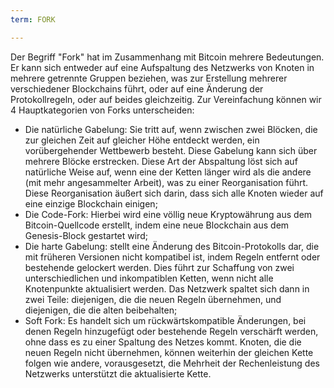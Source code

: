 ```yaml
---
term: FORK

---
```

Der Begriff "Fork" hat im Zusammenhang mit Bitcoin mehrere Bedeutungen. Er kann sich entweder auf eine Aufspaltung des Netzwerks von Knoten in mehrere getrennte Gruppen beziehen, was zur Erstellung mehrerer verschiedener Blockchains führt, oder auf eine Änderung der Protokollregeln, oder auf beides gleichzeitig. Zur Vereinfachung können wir 4 Hauptkategorien von Forks unterscheiden:


- Die natürliche Gabelung: Sie tritt auf, wenn zwischen zwei Blöcken, die zur gleichen Zeit auf gleicher Höhe entdeckt werden, ein vorübergehender Wettbewerb besteht. Diese Gabelung kann sich über mehrere Blöcke erstrecken. Diese Art der Abspaltung löst sich auf natürliche Weise auf, wenn eine der Ketten länger wird als die andere (mit mehr angesammelter Arbeit), was zu einer Reorganisation führt. Diese Reorganisation äußert sich darin, dass sich alle Knoten wieder auf eine einzige Blockchain einigen;
- Die Code-Fork: Hierbei wird eine völlig neue Kryptowährung aus dem Bitcoin-Quellcode erstellt, indem eine neue Blockchain aus dem Genesis-Block gestartet wird;
- Die harte Gabelung: stellt eine Änderung des Bitcoin-Protokolls dar, die mit früheren Versionen nicht kompatibel ist, indem Regeln entfernt oder bestehende gelockert werden. Dies führt zur Schaffung von zwei unterschiedlichen und inkompatiblen Ketten, wenn nicht alle Knotenpunkte aktualisiert werden. Das Netzwerk spaltet sich dann in zwei Teile: diejenigen, die die neuen Regeln übernehmen, und diejenigen, die die alten beibehalten;
- Soft Fork: Es handelt sich um rückwärtskompatible Änderungen, bei denen Regeln hinzugefügt oder bestehende Regeln verschärft werden, ohne dass es zu einer Spaltung des Netzes kommt. Knoten, die die neuen Regeln nicht übernehmen, können weiterhin der gleichen Kette folgen wie andere, vorausgesetzt, die Mehrheit der Rechenleistung des Netzwerks unterstützt die aktualisierte Kette.